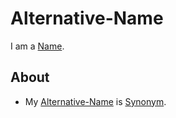 # Alternative-Name

I am a [Name](60048.md).

## About

- My [Alternative-Name](611005.md) is [Synonym](611005.md).
